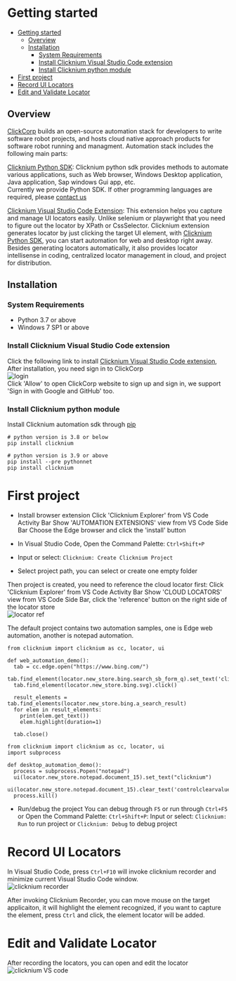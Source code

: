 # Getting started<!-- {docsify-ignore-all} -->

- [Getting started](#getting-started)
  - [Overview](#overview)
  - [Installation​](#installation)
    - [System Requirements​](#system-requirements)
    - [Install Clicknium Visual Studio Code extension](#install-clicknium-visual-studio-code-extension)
    - [Install Clicknium python module](#install-clicknium-python-module)
- [First project](#first-project)
- [Record UI Locators](#record-ui-locators)
- [Edit and Validate Locator](#edit-and-validate-locator)

## Overview

[ClickCorp](https://wwww.clickcorp.com) builds an open-source automation stack for developers to write software robot projects, and hosts cloud native approach products for software robot running and managment. Automation stack includes the following main parts: 

[Clicknium Python SDK](./doc/api/python/pythonsdk.md): Clicknium python sdk provides methods to automate various applications, such as Web browser, Windows Desktop application, Java application, Sap windows Gui app, etc.  
Currently we provide Python SDK. If other programming languages are required, please [contact us](https://www.clickcorp.com/community)

[Clicknium Visual Studio Code Extension](./doc/developtools/vscode.md): This extension helps you capture and manage UI locators easily. Unlike selenium or playwright that you need to figure out the locator by XPath or CssSelector. Clicknium extension generates locator by just clicking the target UI element, with [Clicknium Python SDK](https://pypi.org/project/clicknium/), you can start automation for web and desktop right away. Besides generating locators automatically, it also provides locator intellisense in coding, centralized locator management in cloud, and project for distribution.

## Installation​
### System Requirements​
- Python 3.7 or above
- Windows 7 SP1 or above

### Install Clicknium Visual Studio Code extension
Click the following link to install [Clicknium Visual Studio Code extension](),
After installation, you need sign in to ClickCorp  
![login](https://clickcorp.github.io/clicknium-docs/doc/img/login1.png "login")  
Click 'Allow' to open ClickCorp website to sign up and sign in, we support 'Sign in with Google and GitHub' too.

### Install Clicknium python module
Install Clicknium automation sdk through [pip](https://pypi.org/project/clicknium/)  

```
# python version is 3.8 or below
pip install clicknium

# python version is 3.9 or above
pip install --pre pythonnet
pip install clicknium
```

# First project
- Install browser extension
  Click 'Clicknium Explorer' from VS Code Activity Bar
  Show 'AUTOMATION EXTENSIONS' view from VS Code Side Bar
  Choose the Edge browser and click the 'install' button

- In Visual Studio Code, Open the Command Palette: `Ctrl+Shift+P`
- Input or select: `Clicknium: Create Clicknium Project`
- Select project path, you can select or create one empty folder
  
Then project is created, you need to reference the cloud locator first:
Click 'Clicknium Explorer' from VS Code Activity Bar
Show 'CLOUD LOCATORS' view from VS Code Side Bar, click the 'reference' button on the right side of the locator store  
![locator ref](https://clickcorp.github.io/clicknium-docs/doc/img/locator_ref.png "locator ref")  

The default project contains two automation samples, one is Edge web automation, another is notepad automation.
```
from clicknium import clicknium as cc, locator, ui

def web_automation_demo():
  tab = cc.edge.open("https://www.bing.com/")
  tab.find_element(locator.new_store.bing.search_sb_form_q).set_text('clicknium')
  tab.find_element(locator.new_store.bing.svg).click()

  result_elements = tab.find_elements(locator.new_store.bing.a_search_result)
  for elem in result_elements:
    print(elem.get_text())
    elem.highlight(duration=1)

  tab.close()
```
```
from clicknium import clicknium as cc, locator, ui
import subprocess

def desktop_automation_demo():
  process = subprocess.Popen("notepad")
  ui(locator.new_store.notepad.document_15).set_text("clicknium")
  ui(locator.new_store.notepad.document_15).clear_text('controlclearvalue')
  process.kill()
```

- Run/debug the project
You can debug through `F5` or run through `Ctrl+F5`  
or Open the Command Palette: `Ctrl+Shift+P`:
Input or select: `Clicknium: Run` to run project or `Clicknium: Debug` to debug project


# Record UI Locators
In Visual Studio Code, press `Ctrl+F10` will invoke clicknium recorder and minimize current Visual Studio Code window.  
![clicknium recorder](https://clickcorp.github.io/clicknium-docs/doc/img/recorder_main.png)

After invoking Clicknium Recorder, you can move mouse on the target applicaiton, it will highlight the element recognized, 
if you want to capture the element, press `Ctrl` and click, the element locator will be added.

# Edit and Validate Locator
After recording the locators, you can open and edit the locator  
![clicknium VS code](https://clickcorp.github.io/clicknium-docs/doc/img/main.png) 
